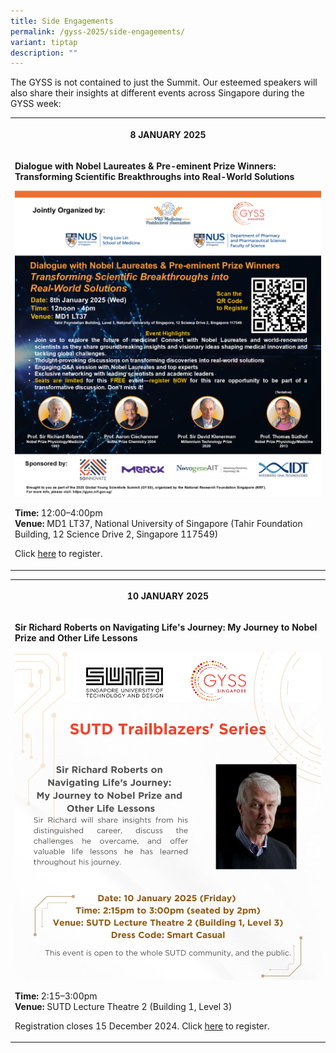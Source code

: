 ```yaml
---
title: Side Engagements
permalink: /gyss-2025/side-engagements/
variant: tiptap
description: ""
---
```

<p>The GYSS is not contained to just the Summit. Our esteemed speakers will
also share their insights at different events across Singapore during the
GYSS week:</p>
<table style="minWidth: 25px">
<colgroup>
<col>
</colgroup>
<tbody>
<tr>
<th rowspan="1" colspan="1">
<p>8 JANUARY 2025</p>
</th>
</tr>
<tr>
<td rowspan="1" colspan="1">
<p><strong>Dialogue with Nobel Laureates &amp; Pre-eminent Prize Winners: Transforming Scientific Breakthroughs into Real-World Solutions</strong>
</p>
<div class="isomer-image-wrapper">
<img style="width: 100%" height="auto" width="100%" alt="Programme information of NUS side engagement" src="/images/GYSS 2025/8_Jan_2025_Dialogue_with_Nobel_Laureates___Pre_eminent_Prize_Winners_NUS_Medicine_EDM__General_Audience___2_12_24___4_Logos__400x400.png">
</div>
<p></p>
<p><strong>Time:</strong> 12:00–4:00pm
<br><strong>Venue:</strong> MD1 LT37, National University of Singapore (Tahir
Foundation Building, 12 Science Drive 2, Singapore 117549)
<br>
</p>
<p>Click <a href="https://forms.office.com/r/H4vrRzkj9c" rel="noopener nofollow" target="_blank">here</a> to
register.</p>
</td>
</tr>
</tbody>
</table>
<p></p>
<table style="minWidth: 25px">
<colgroup>
<col>
</colgroup>
<tbody>
<tr>
<th rowspan="1" colspan="1">
<p>10 JANUARY 2025</p>
</th>
</tr>
<tr>
<td rowspan="1" colspan="1">
<p><strong>Sir Richard Roberts on Navigating Life's Journey: My Journey to Nobel Prize and Other Life Lessons</strong>
</p>
<div class="isomer-image-wrapper">
<img style="width: 100%" height="auto" width="100%" alt="Programme information on SUTD's side engagement" src="/images/GYSS 2025/SUTD___Share_EDM___Talk__1_.png">
</div>
<p></p>
<p><strong>Time: </strong>2:15–3:00pm
<br><strong>Venue: </strong>SUTD Lecture Theatre 2 (Building 1, Level 3)</p>
<p></p>
<p>Registration closes 15 December 2024. Click <a href="https://forms.office.com/r/Yeu8rv8reK" rel="noopener nofollow" target="_blank">here</a> to register.</p>
</td>
</tr>
</tbody>
</table>
<p></p>